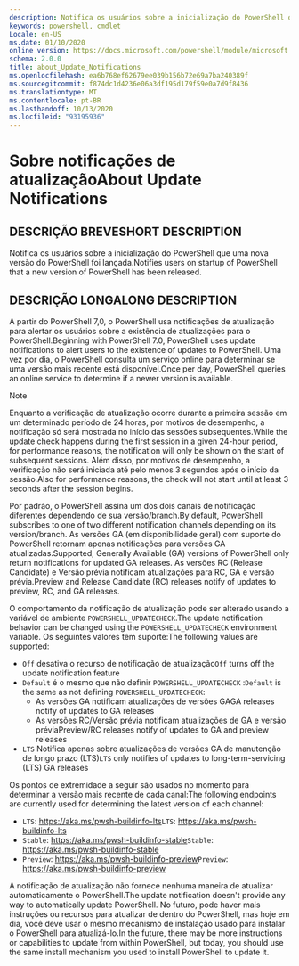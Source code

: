 ```yaml
---
description: Notifica os usuários sobre a inicialização do PowerShell que uma nova versão do PowerShell foi lançada.
keywords: powershell, cmdlet
Locale: en-US
ms.date: 01/10/2020
online version: https://docs.microsoft.com/powershell/module/microsoft.powershell.core/about/about_update_notifications?view=powershell-7&WT.mc_id=ps-gethelp
schema: 2.0.0
title: about_Update_Notifications
ms.openlocfilehash: ea6b768ef62679ee039b156b72e69a7ba240389f
ms.sourcegitcommit: f874dc1d4236e06a3df195d179f59e0a7d9f8436
ms.translationtype: MT
ms.contentlocale: pt-BR
ms.lasthandoff: 10/13/2020
ms.locfileid: "93195936"
---
```

# <a name="about-update-notifications"></a><span data-ttu-id="3e588-104">Sobre notificações de atualização</span><span class="sxs-lookup"><span data-stu-id="3e588-104">About Update Notifications</span></span>

## <a name="short-description"></a><span data-ttu-id="3e588-105">DESCRIÇÃO BREVE</span><span class="sxs-lookup"><span data-stu-id="3e588-105">SHORT DESCRIPTION</span></span>

<span data-ttu-id="3e588-106">Notifica os usuários sobre a inicialização do PowerShell que uma nova versão do PowerShell foi lançada.</span><span class="sxs-lookup"><span data-stu-id="3e588-106">Notifies users on startup of PowerShell that a new version of PowerShell has been released.</span></span>

## <a name="long-description"></a><span data-ttu-id="3e588-107">DESCRIÇÃO LONGA</span><span class="sxs-lookup"><span data-stu-id="3e588-107">LONG DESCRIPTION</span></span>

<span data-ttu-id="3e588-108">A partir do PowerShell 7,0, o PowerShell usa notificações de atualização para alertar os usuários sobre a existência de atualizações para o PowerShell.</span><span class="sxs-lookup"><span data-stu-id="3e588-108">Beginning with PowerShell 7.0, PowerShell uses update notifications to alert users to the existence of updates to PowerShell.</span></span> <span data-ttu-id="3e588-109">Uma vez por dia, o PowerShell consulta um serviço online para determinar se uma versão mais recente está disponível.</span><span class="sxs-lookup"><span data-stu-id="3e588-109">Once per day, PowerShell queries an online service to determine if a newer version is available.</span></span>

> [!NOTE]
> <span data-ttu-id="3e588-110">Enquanto a verificação de atualização ocorre durante a primeira sessão em um determinado período de 24 horas, por motivos de desempenho, a notificação só será mostrada no início das sessões subsequentes.</span><span class="sxs-lookup"><span data-stu-id="3e588-110">While the update check happens during the first session in a given 24-hour period, for performance reasons, the notification will only be shown on the start of subsequent sessions.</span></span> <span data-ttu-id="3e588-111">Além disso, por motivos de desempenho, a verificação não será iniciada até pelo menos 3 segundos após o início da sessão.</span><span class="sxs-lookup"><span data-stu-id="3e588-111">Also for performance reasons, the check will not start until at least 3 seconds after the session begins.</span></span>

<span data-ttu-id="3e588-112">Por padrão, o PowerShell assina um dos dois canais de notificação diferentes dependendo de sua versão/branch.</span><span class="sxs-lookup"><span data-stu-id="3e588-112">By default, PowerShell subscribes to one of two different notification channels depending on its version/branch.</span></span> <span data-ttu-id="3e588-113">As versões GA (em disponibilidade geral) com suporte do PowerShell retornam apenas notificações para versões GA atualizadas.</span><span class="sxs-lookup"><span data-stu-id="3e588-113">Supported, Generally Available (GA) versions of PowerShell only return notifications for updated GA releases.</span></span> <span data-ttu-id="3e588-114">As versões RC (Release Candidate) e Versão prévia notificam atualizações para RC, GA e versão prévia.</span><span class="sxs-lookup"><span data-stu-id="3e588-114">Preview and Release Candidate (RC) releases notify of updates to preview, RC, and GA releases.</span></span>

<span data-ttu-id="3e588-115">O comportamento da notificação de atualização pode ser alterado usando a variável de ambiente `POWERSHELL_UPDATECHECK`.</span><span class="sxs-lookup"><span data-stu-id="3e588-115">The update notification behavior can be changed using the `POWERSHELL_UPDATECHECK` environment variable.</span></span> <span data-ttu-id="3e588-116">Os seguintes valores têm suporte:</span><span class="sxs-lookup"><span data-stu-id="3e588-116">The following values are supported:</span></span>

- <span data-ttu-id="3e588-117">`Off` desativa o recurso de notificação de atualização</span><span class="sxs-lookup"><span data-stu-id="3e588-117">`Off` turns off the update notification feature</span></span>
- <span data-ttu-id="3e588-118">`Default` é o mesmo que não definir `POWERSHELL_UPDATECHECK` :</span><span class="sxs-lookup"><span data-stu-id="3e588-118">`Default` is the same as not defining `POWERSHELL_UPDATECHECK`:</span></span>
  - <span data-ttu-id="3e588-119">As versões GA notificam atualizações de versões GA</span><span class="sxs-lookup"><span data-stu-id="3e588-119">GA releases notify of updates to GA releases</span></span>
  - <span data-ttu-id="3e588-120">As versões RC/Versão prévia notificam atualizações de GA e versão prévia</span><span class="sxs-lookup"><span data-stu-id="3e588-120">Preview/RC releases notify of updates to GA and preview releases</span></span>
- <span data-ttu-id="3e588-121">`LTS` Notifica apenas sobre atualizações de versões GA de manutenção de longo prazo (LTS)</span><span class="sxs-lookup"><span data-stu-id="3e588-121">`LTS` only notifies of updates to long-term-servicing (LTS) GA releases</span></span>

<span data-ttu-id="3e588-122">Os pontos de extremidade a seguir são usados no momento para determinar a versão mais recente de cada canal:</span><span class="sxs-lookup"><span data-stu-id="3e588-122">The following endpoints are currently used for determining the latest version of each channel:</span></span>

- <span data-ttu-id="3e588-123">`LTS`: https://aka.ms/pwsh-buildinfo-lts</span><span class="sxs-lookup"><span data-stu-id="3e588-123">`LTS`: https://aka.ms/pwsh-buildinfo-lts</span></span>
- <span data-ttu-id="3e588-124">`Stable`: https://aka.ms/pwsh-buildinfo-stable</span><span class="sxs-lookup"><span data-stu-id="3e588-124">`Stable`: https://aka.ms/pwsh-buildinfo-stable</span></span>
- <span data-ttu-id="3e588-125">`Preview`: https://aka.ms/pwsh-buildinfo-preview</span><span class="sxs-lookup"><span data-stu-id="3e588-125">`Preview`: https://aka.ms/pwsh-buildinfo-preview</span></span>

<span data-ttu-id="3e588-126">A notificação de atualização não fornece nenhuma maneira de atualizar automaticamente o PowerShell.</span><span class="sxs-lookup"><span data-stu-id="3e588-126">The update notification doesn't provide any way to automatically update PowerShell.</span></span> <span data-ttu-id="3e588-127">No futuro, pode haver mais instruções ou recursos para atualizar de dentro do PowerShell, mas hoje em dia, você deve usar o mesmo mecanismo de instalação usado para instalar o PowerShell para atualizá-lo.</span><span class="sxs-lookup"><span data-stu-id="3e588-127">In the future, there may be more instructions or capabilities to update from within PowerShell, but today, you should use the same install mechanism you used to install PowerShell to update it.</span></span>
